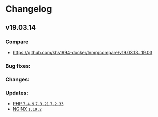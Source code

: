 # Changelog

## v19.03.14

### Compare

* https://github.com/khs1994-docker/lnmp/compare/v19.03.13...19.03

### Bug fixes:

### Changes:

### Updates:

* [PHP `7.4.9` `7.3.21` `7.2.33`](https://www.php.net/ChangeLog-7.php#7.4.9)
* [NGINX `1.19.2`](https://nginx.org/en/CHANGES)
